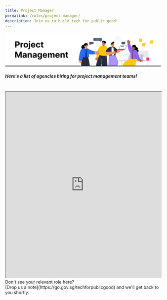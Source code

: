 ```yaml
---
title: Project Manager
permalink: /roles/project-manager/
description: Join us to build tech for public good!
---
```

![The Singapore Government is hiring. These are the agencies with Project Manager job roles.](/images/Project%20manager.png)
##### Here's a list of agencies hiring for project management teams!
<br>
<iframe src="https://docs.google.com/spreadsheets/d/e/2PACX-1vRKeIHN2edATjW8zRU5HgoQ6UxtXEYtoeYa1PE2epVh4OlWr0fKP419IZieULRuMXWtNi5lseklG5br/pubhtml?gid=1647342757&amp;single=true&amp;widget=true&amp;headers=false" width="100%" height="600"></iframe>
<br> Don't see your relevant role here? <br> [Drop us a note](https://go.gov.sg/techforpublicgood) and we'll get back to you shortly.